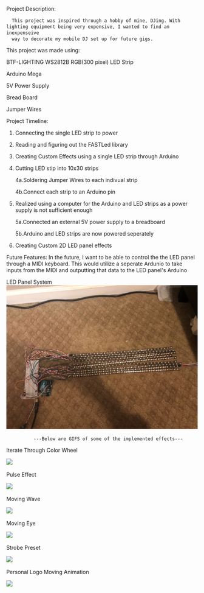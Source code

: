 Project Description:

      This project was inspired through a hobby of mine, DJing. With lighting equipment being very expensive, I wanted to find an inexpenseive
      way to decorate my mobile DJ set up for future gigs.

This project was made using:

  BTF-LIGHTING WS2812B RGB(300 pixel) LED Strip
  
  Arduino Mega
  
  5V Power Supply
  
  Bread Board
  
  Jumper Wires
  
  
Project Timeline:

  1. Connecting the single LED strip to power
  2. Reading and figuring out the FASTLed library
  3. Creating Custom Effects using a single LED strip through Arduino
  4. Cutting LED stip into 10x30 strips
  
      4a.Soldering Jumper Wires to each indivual strip
    
      4b.Connect each strip to an Arduino pin
      
  5. Realized using a computer for the Arduino and LED strips as a power supply is not sufficient enough
  
      5a.Connected an external 5V power supply to a breadboard
    
      5b.Arduino and LED strips are now powered seperately
      
  6. Creating Custom 2D LED panel effects

Future Features:
In the future, I want to be able to control the the LED panel through a MIDI keyboard. This would utilize
a seperate Ardunio to take inputs from the MIDI and outputting that data to the LED panel's Arduino

LED Panel System
![](demo/LEDSystem.jpg)

              ---Below are GIFS of some of the implemented effects---

Iterate Through Color Wheel

![](demo/ScrollColorWheel.gif)

Pulse Effect

![](demo/PulseEffect.gif)

Moving Wave

![](demo/MovingWave.gif)

Moving Eye

![](demo/MovingEye.gif)

Strobe Preset

![](demo/StrobePreset.gif)

Personal Logo Moving Animation

![](demo/MovingAnimation.gif)
